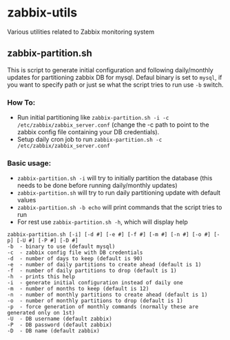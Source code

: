 zabbix-utils
============

Various utilities related to Zabbix monitoring system

zabbix-partition.sh
-------------------
This is script to generate initial configuration and following daily/monthly updates for partitioning zabbix DB for mysql. Defaul binary is set to `mysql`, if you want to specify path or just se what the script tries to run use `-b` switch.

### How To:
- Run initial partitioning like `zabbix-partition.sh -i -c /etc/zabbix/zabbix_server.conf` (change the -c path to point to the zabbix config file containing your DB credentials).
- Setup daily cron job to run `zabbix-partition.sh -c /etc/zabbix/zabbix_server.conf`

### Basic usage:
- `zabbix-partition.sh -i` will try to initially partition the database (this needs to be done before running daily/monthly updates)
- `zabbix-partition.sh` will try to run daily partitioning update with default values
- `zabbix-partition.sh -b echo` will print commands that the script tries to run
- For rest use `zabbix-partition.sh -h`, which will display help

```
zabbix-partition.sh [-i] [-d #] [-e #] [-f #] [-m #] [-n #] [-o #] [-p] [-U #] [-P #] [-D #]
-b	- binary to use (default mysql)
-c	- zabbix config file with DB credentials
-d	- number of days to keep (default is 90)
-e	- number of daily partitions to create ahead (default is 1)
-f	- number of daily partitions to drop (default is 1)
-h	- prints this help
-i	- generate initial configuration instead of daily one
-m	- number of months to keep (default is 12)
-n	- number of monthly partitions to create ahead (default is 1)
-o	- number of monthly partitions to drop (default is 1)
-p	- force generation of monthly commands (normally these are generated only on 1st)
-U	- DB username (default zabbix)
-P	- DB password (default zabbix)
-D	- DB name (default zabbix)
```

